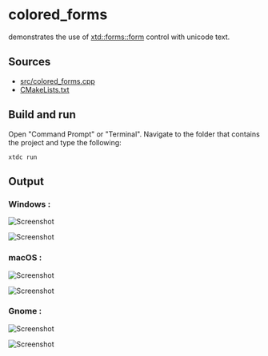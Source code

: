 # colored_forms

demonstrates the use of [xtd::forms::form](https://gammasoft71.github.io/xtd/reference_guides/latest/classxtd_1_1forms_1_1form.html) control with unicode text.

## Sources

* [src/colored_forms.cpp](src/colored_forms.cpp)
* [CMakeLists.txt](CMakeLists.txt)

## Build and run

Open "Command Prompt" or "Terminal". Navigate to the folder that contains the project and type the following:

```shell
xtdc run
```

## Output

### Windows :

![Screenshot](../../../../docs/pictures/examples/colored_forms_w.png)

![Screenshot](../../../../docs/pictures/examples/colored_forms_wd.png)

### macOS :

![Screenshot](../../../../docs/pictures/examples/colored_forms_m.png)

![Screenshot](../../../../docs/pictures/examples/colored_forms_md.png)

### Gnome :

![Screenshot](../../../../docs/pictures/examples/colored_forms_g.png)

![Screenshot](../../../../docs/pictures/examples/colored_forms_gd.png)
